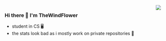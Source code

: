 <img align='right' src="https://github-readme-stats.vercel.app/api?username=TheWindFLower&show_icons=true&hide_border=true&theme=tokyonight">

### Hi there 👋 I'm TheWindFlower

- student in CS 🖥️
- the stats look bad as i mostly work on private repositories 🤷
<!--
**TheWindFlower/TheWindFlower** is a ✨ _special_ ✨ repository because its `README.md` (this file) appears on your GitHub profile.

Here are some ideas to get you started:

- 🔭 I’m currently working on ...
- 🌱 I’m currently learning ...
- 👯 I’m looking to collaborate on ...
- 🤔 I’m looking for help with ...
- 💬 Ask me about ...
- 📫 How to reach me: ...
- 😄 Pronouns: ...
- ⚡ Fun fact: ...
-->
